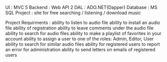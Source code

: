 UI       : MVC 5
Backend  : Web API 2
DAL      : ADO.NET(Dapper)
Database : MS SQL
Project  : site for free searching / listening / download music

Project Requirments :
ability to listen to audio file
ability to install an audio file
ability of registration
ability to leave comments under the audio file
ability to search for audio files
ability to make a playlist of favorites in your account
ability to assign a user to one of the roles: Admin, Editor, User
ability to search for similar audio files
ability for registered users to report an error for administration
ability to send letters on emails of registered users
